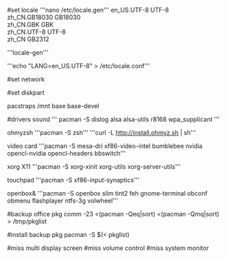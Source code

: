 #set locale
'''nano /etc/locale.gen'''
en_US.UTF-8 UTF-8  
zh_CN.GB18030 GB18030  
zh_CN.GBK GBK  
zh_CN.UTF-8 UTF-8  
zh_CN GB2312 

'''locale-gen'''

'''echo "LANG=en_US.UTF-8" > /etc/locale.conf'''

#set network

#set diskpart

pacstraps /mnt base base-devel


#drivers 
sound
''' pacman -S dislog alsa alsa-utils r8168 wpa_supplicant '''

ohmyzsh
'''pacman -S zsh'''
'''curl -L http://install.ohmyz.sh | sh'''

video card 
'''pacman -S mesa-dri xf86-video-intel bumblebee nvidia opencl-nvidia opencl-headers bbswitch'''

xorg X11
'''pacman -S xorg-xinit xorg-utils xorg-server-utils'''

touchpad
'''pacman -S xf86-input-synaptics'''

openbox&
'''pacman -S openbox slim tint2 feh gnome-terminal obconf obmenu flashplayer ntfs-3g volwheel'''

#backup office pkg 
comm -23 <(pacman -Qeq|sort) <(pacman -Qmq|sort) > /tmp/pkglist

#install backup pkg
pacman -S $(< pkglist)

#miss multi display screen
#miss volume control
#miss system monitor